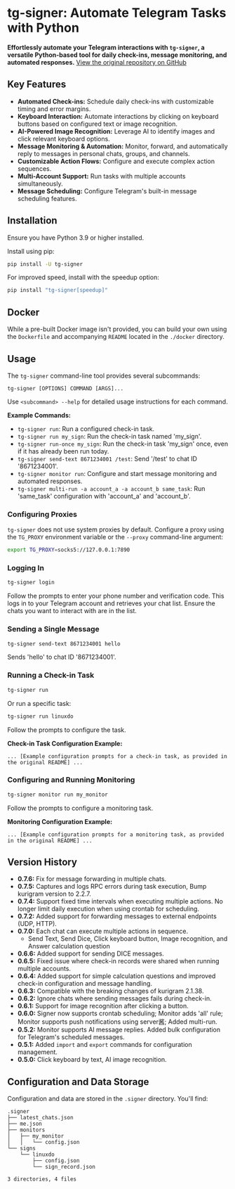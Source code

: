 # tg-signer: Automate Telegram Tasks with Python

**Effortlessly automate your Telegram interactions with `tg-signer`, a versatile Python-based tool for daily check-ins, message monitoring, and automated responses.**  [View the original repository on GitHub](https://github.com/amchii/tg-signer)

## Key Features

*   **Automated Check-ins:**  Schedule daily check-ins with customizable timing and error margins.
*   **Keyboard Interaction:**  Automate interactions by clicking on keyboard buttons based on configured text or image recognition.
*   **AI-Powered Image Recognition:**  Leverage AI to identify images and click relevant keyboard options.
*   **Message Monitoring & Automation:**  Monitor, forward, and automatically reply to messages in personal chats, groups, and channels.
*   **Customizable Action Flows:**  Configure and execute complex action sequences.
*   **Multi-Account Support:** Run tasks with multiple accounts simultaneously.
*   **Message Scheduling:**  Configure Telegram's built-in message scheduling features.

## Installation

Ensure you have Python 3.9 or higher installed.

Install using pip:

```bash
pip install -U tg-signer
```

For improved speed, install with the speedup option:

```bash
pip install "tg-signer[speedup]"
```

## Docker

While a pre-built Docker image isn't provided, you can build your own using the `Dockerfile` and accompanying `README` located in the `./docker` directory.

## Usage

The `tg-signer` command-line tool provides several subcommands:

```
tg-signer [OPTIONS] COMMAND [ARGS]...
```

Use `<subcommand> --help` for detailed usage instructions for each command.

**Example Commands:**

*   `tg-signer run`:  Run a configured check-in task.
*   `tg-signer run my_sign`: Run the check-in task named 'my_sign'.
*   `tg-signer run-once my_sign`: Run the check-in task 'my_sign' once, even if it has already been run today.
*   `tg-signer send-text 8671234001 /test`: Send '/test' to chat ID '8671234001'.
*   `tg-signer monitor run`: Configure and start message monitoring and automated responses.
*   `tg-signer multi-run -a account_a -a account_b same_task`: Run 'same_task' configuration with 'account_a' and 'account_b'.

### Configuring Proxies

`tg-signer` does not use system proxies by default. Configure a proxy using the `TG_PROXY` environment variable or the `--proxy` command-line argument:

```bash
export TG_PROXY=socks5://127.0.0.1:7890
```

### Logging In

```bash
tg-signer login
```

Follow the prompts to enter your phone number and verification code. This logs in to your Telegram account and retrieves your chat list. Ensure the chats you want to interact with are in the list.

### Sending a Single Message

```bash
tg-signer send-text 8671234001 hello
```

Sends 'hello' to chat ID '8671234001'.

### Running a Check-in Task

```bash
tg-signer run
```

Or run a specific task:

```bash
tg-signer run linuxdo
```

Follow the prompts to configure the task.

**Check-in Task Configuration Example:**

```
... [Example configuration prompts for a check-in task, as provided in the original README] ...
```

### Configuring and Running Monitoring

```bash
tg-signer monitor run my_monitor
```

Follow the prompts to configure a monitoring task.

**Monitoring Configuration Example:**

```
... [Example configuration prompts for a monitoring task, as provided in the original README] ...
```

## Version History

*   **0.7.6:** Fix for message forwarding in multiple chats.
*   **0.7.5:** Captures and logs RPC errors during task execution, Bump kurigram version to 2.2.7.
*   **0.7.4:** Support fixed time intervals when executing multiple actions. No longer limit daily execution when using crontab for scheduling.
*   **0.7.2:**  Added support for forwarding messages to external endpoints (UDP, HTTP).
*   **0.7.0:**  Each chat can execute multiple actions in sequence.
    *   Send Text, Send Dice, Click keyboard button, Image recognition, and Answer calculation question
*   **0.6.6:** Added support for sending DICE messages.
*   **0.6.5:** Fixed issue where check-in records were shared when running multiple accounts.
*   **0.6.4:** Added support for simple calculation questions and improved check-in configuration and message handling.
*   **0.6.3:** Compatible with the breaking changes of kurigram 2.1.38.
*   **0.6.2:** Ignore chats where sending messages fails during check-in.
*   **0.6.1:** Support for image recognition after clicking a button.
*   **0.6.0:**  Signer now supports crontab scheduling; Monitor adds 'all' rule; Monitor supports push notifications using server酱;  Added multi-run.
*   **0.5.2:** Monitor supports AI message replies. Added bulk configuration for Telegram's scheduled messages.
*   **0.5.1:** Added `import` and `export` commands for configuration management.
*   **0.5.0:**  Click keyboard by text, AI image recognition.

## Configuration and Data Storage

Configuration and data are stored in the `.signer` directory. You'll find:

```
.signer
├── latest_chats.json
├── me.json
├── monitors
│   ├── my_monitor
│   │   └── config.json
└── signs
    └── linuxdo
        ├── config.json
        └── sign_record.json

3 directories, 4 files